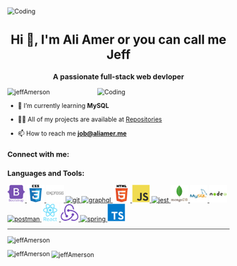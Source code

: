 <img align="center" alt="Coding" height="250" width="1060" src="https://images.unsplash.com/photo-1542831371-32f555c86880?ixlib=rb-1.2.1&ixid=MnwxMjA3fDB8MHxzZWFyY2h8MTJ8fGNvZGluZyUyMHNldHVwfGVufDB8fDB8fA%3D%3D&w=1000&q=80"/>
<h1 align="center">Hi 👋, I'm Ali Amer or you can call me Jeff</h1>
<h3 align="center">A passionate full-stack web devloper</h3>
<img align="right" alt="Coding" width="300" src="https://cdn.dribbble.com/users/1292677/screenshots/6139167/media/fcf7fd0c619bb87706533079240915f3.gif"/>


<p align="left"> <img src="https://komarev.com/ghpvc/?username=jeffAmerson&label=Profile%20views&color=0e75b6&style=flat" alt="jeffAmerson" /> </p>

- 🌱 I’m currently learning **MySQL**

- 👨‍💻 All of my projects are available at [Repositories](https://github.com/jeffAmerson?tab=repositories)

- 📫 How to reach me **job@aliamer.me**

<h3 align="left">Connect with me:</h3>
<p align="left">
</p>

<h3 align="left">Languages and Tools:</h3>
<p align="left"> <a href="https://getbootstrap.com" target="_blank" rel="noreferrer"> <img src="https://raw.githubusercontent.com/devicons/devicon/master/icons/bootstrap/bootstrap-plain-wordmark.svg" alt="bootstrap" width="40" height="40"/> </a> <a href="https://www.w3schools.com/css/" target="_blank" rel="noreferrer"> <img src="https://raw.githubusercontent.com/devicons/devicon/master/icons/css3/css3-original-wordmark.svg" alt="css3" width="40" height="40"/> </a> <a href="https://expressjs.com" target="_blank" rel="noreferrer"> <img src="https://raw.githubusercontent.com/devicons/devicon/master/icons/express/express-original-wordmark.svg" alt="express" width="40" height="40"/> </a> <a href="https://git-scm.com/" target="_blank" rel="noreferrer"> <img src="https://www.vectorlogo.zone/logos/git-scm/git-scm-icon.svg" alt="git" width="40" height="40"/> </a> <a href="https://graphql.org" target="_blank" rel="noreferrer"> <img src="https://www.vectorlogo.zone/logos/graphql/graphql-icon.svg" alt="graphql" width="40" height="40"/> </a> <a href="https://www.w3.org/html/" target="_blank" rel="noreferrer"> <img src="https://raw.githubusercontent.com/devicons/devicon/master/icons/html5/html5-original-wordmark.svg" alt="html5" width="40" height="40"/> </a> <a href="https://developer.mozilla.org/en-US/docs/Web/JavaScript" target="_blank" rel="noreferrer"> <img src="https://raw.githubusercontent.com/devicons/devicon/master/icons/javascript/javascript-original.svg" alt="javascript" width="40" height="40"/> </a> <a href="https://jestjs.io" target="_blank" rel="noreferrer"> <img src="https://www.vectorlogo.zone/logos/jestjsio/jestjsio-icon.svg" alt="jest" width="40" height="40"/> </a> <a href="https://www.mongodb.com/" target="_blank" rel="noreferrer"> <img src="https://raw.githubusercontent.com/devicons/devicon/master/icons/mongodb/mongodb-original-wordmark.svg" alt="mongodb" width="40" height="40"/> </a> <a href="https://www.mysql.com/" target="_blank" rel="noreferrer"> <img src="https://raw.githubusercontent.com/devicons/devicon/master/icons/mysql/mysql-original-wordmark.svg" alt="mysql" width="40" height="40"/> </a> <a href="https://nodejs.org" target="_blank" rel="noreferrer"> <img src="https://raw.githubusercontent.com/devicons/devicon/master/icons/nodejs/nodejs-original-wordmark.svg" alt="nodejs" width="40" height="40"/> </a> <a href="https://postman.com" target="_blank" rel="noreferrer"> <img src="https://www.vectorlogo.zone/logos/getpostman/getpostman-icon.svg" alt="postman" width="40" height="40"/> </a> <a href="https://reactjs.org/" target="_blank" rel="noreferrer"> <img src="https://raw.githubusercontent.com/devicons/devicon/master/icons/react/react-original-wordmark.svg" alt="react" width="40" height="40"/> </a> <a href="https://redux.js.org" target="_blank" rel="noreferrer"> <img src="https://raw.githubusercontent.com/devicons/devicon/master/icons/redux/redux-original.svg" alt="redux" width="40" height="40"/> </a> <a href="https://spring.io/" target="_blank" rel="noreferrer"> <img src="https://www.vectorlogo.zone/logos/springio/springio-icon.svg" alt="spring" width="40" height="40"/> </a> <a href="https://www.typescriptlang.org/" target="_blank" rel="noreferrer"> <img src="https://raw.githubusercontent.com/devicons/devicon/master/icons/typescript/typescript-original.svg" alt="typescript" width="40" height="40"/> </a> </p>
<hr/>
<p><img align="center" src="https://github-readme-streak-stats.herokuapp.com/?user=jeffAmerson&" alt="jeffAmerson" /></p>
<p><img align="left" src="https://github-readme-stats.vercel.app/api/top-langs?username=jeffAmerson&show_icons=true&locale=en&layout=compact" alt="jeffAmerson" /></p>
<p>&nbsp;<img align="center" src="https://github-readme-stats.vercel.app/api?username=jeffAmerson&show_icons=true&locale=en" alt="jeffAmerson" /></p>


